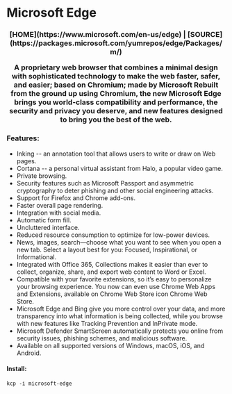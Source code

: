 # Microsoft Edge

<h3 align="center">
[HOME](https://www.microsoft.com/en-us/edge) | [SOURCE](https://packages.microsoft.com/yumrepos/edge/Packages/m/)

A proprietary web browser that combines a minimal design with sophisticated technology to make the web faster, safer, and easier; based on Chromium; made by Microsoft
Rebuilt from the ground up using Chromium, the new Microsoft Edge brings you world-class compatibility and performance, the security and privacy you deserve, and new features designed to bring you the best of the web.

### Features:
* Inking -- an annotation tool that allows users to write or draw on Web pages.
* Cortana -- a personal virtual assistant from Halo, a popular video game.
* Private browsing.
* Security features such as Microsoft Passport and asymmetric cryptography to deter phishing and other social engineering attacks.
* Support for Firefox and Chrome add-ons.
* Faster overall page rendering.
* Integration with social media.
* Automatic form fill.
* Uncluttered interface.
* Reduced resource consumption to optimize for low-power devices.
* News, images, search—choose what you want to see when you open a new tab. Select a layout best for you: Focused, Inspirational, or Informational.
* Integrated with Office 365, Collections makes it easier than ever to collect, organize, share, and export web content to Word or Excel.
* Compatible with your favorite extensions, so it’s easy to personalize your browsing experience. You now can even use Chrome Web Apps and Extensions, available on Chrome Web Store icon Chrome Web Store.
* Microsoft Edge and Bing give you more control over your data, and more transparency into what information is being collected, while you browse with new features like Tracking Prevention and InPrivate mode.
* Microsoft Defender SmartScreen automatically protects you online from security issues, phishing schemes, and malicious software.
* Available on all supported versions of Windows, macOS, iOS, and Android.


#### Install:
```
kcp -i microsoft-edge
```

